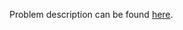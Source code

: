 Problem description can be found [here](https://www.hackerrank.com/challenges/finding-the-percentage/problem).
